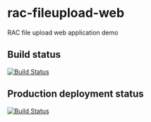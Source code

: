 # rac-fileupload-web
RAC file upload web application demo
## Build status
[![Build Status](https://dev.azure.com/JB02/RigaAzureCloud/_apis/build/status/janisBerz.rac-fileupload-web?branchName=master&stageName=Build)](https://dev.azure.com/JB02/RigaAzureCloud/_build/latest?definitionId=16&branchName=master)

## Production deployment status
[![Build Status](https://dev.azure.com/JB02/RigaAzureCloud/_apis/build/status/janisBerz.rac-fileupload-web?branchName=master&stageName=Deployment_Prod&jobName=Prod)](https://dev.azure.com/JB02/RigaAzureCloud/_build/latest?definitionId=16&branchName=master)


